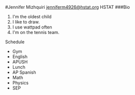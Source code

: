 #Jennifer Mizhquiri
jenniferm4926@hstat.org 
HSTAT
###Bio
1. I'm the oldest child
2. I like to draw.
3. I use wattpad often
4.  I'm on the tennis team.

Schedule  
* Gym
* English
* APUSH
* Lunch
* AP Spanish 
* Math
* Physics 
* SEP
